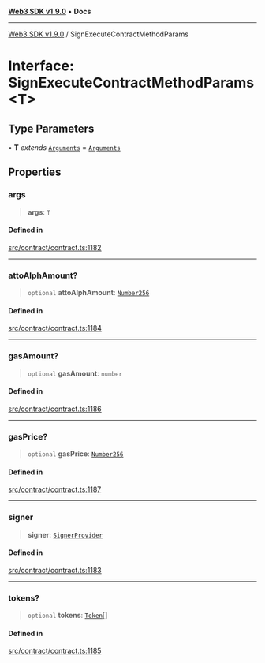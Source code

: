 [**Web3 SDK v1.9.0**](../README.md) • **Docs**

***

[Web3 SDK v1.9.0](../globals.md) / SignExecuteContractMethodParams

# Interface: SignExecuteContractMethodParams\<T\>

## Type Parameters

• **T** *extends* [`Arguments`](../type-aliases/Arguments.md) = [`Arguments`](../type-aliases/Arguments.md)

## Properties

### args

> **args**: `T`

#### Defined in

[src/contract/contract.ts:1182](https://github.com/Mystic-Nayy/alephium-web3/blob/ee41f5e0e7d7fb0b155fe62f05b2ac03772895ca/packages/web3/src/contract/contract.ts#L1182)

***

### attoAlphAmount?

> `optional` **attoAlphAmount**: [`Number256`](../type-aliases/Number256.md)

#### Defined in

[src/contract/contract.ts:1184](https://github.com/Mystic-Nayy/alephium-web3/blob/ee41f5e0e7d7fb0b155fe62f05b2ac03772895ca/packages/web3/src/contract/contract.ts#L1184)

***

### gasAmount?

> `optional` **gasAmount**: `number`

#### Defined in

[src/contract/contract.ts:1186](https://github.com/Mystic-Nayy/alephium-web3/blob/ee41f5e0e7d7fb0b155fe62f05b2ac03772895ca/packages/web3/src/contract/contract.ts#L1186)

***

### gasPrice?

> `optional` **gasPrice**: [`Number256`](../type-aliases/Number256.md)

#### Defined in

[src/contract/contract.ts:1187](https://github.com/Mystic-Nayy/alephium-web3/blob/ee41f5e0e7d7fb0b155fe62f05b2ac03772895ca/packages/web3/src/contract/contract.ts#L1187)

***

### signer

> **signer**: [`SignerProvider`](../classes/SignerProvider.md)

#### Defined in

[src/contract/contract.ts:1183](https://github.com/Mystic-Nayy/alephium-web3/blob/ee41f5e0e7d7fb0b155fe62f05b2ac03772895ca/packages/web3/src/contract/contract.ts#L1183)

***

### tokens?

> `optional` **tokens**: [`Token`](Token.md)[]

#### Defined in

[src/contract/contract.ts:1185](https://github.com/Mystic-Nayy/alephium-web3/blob/ee41f5e0e7d7fb0b155fe62f05b2ac03772895ca/packages/web3/src/contract/contract.ts#L1185)

